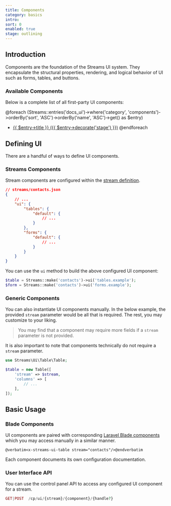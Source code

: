 ```yaml
---
title: Components
category: basics
intro:
sort: 0
enabled: true
stage: outlining
---
```


## Introduction

Components are the foundation of the Streams UI system. They encapsulate the structural properties, rendering, and logical behavior of UI such as forms, tables, and buttons.

### Available Components

Below is a complete list of all first-party UI components:

@foreach (Streams::entries('docs_ui')->where('category', 'components')->orderBy('sort', 'ASC')->orderBy('name', 'ASC')->get() as $entry)
 - <a href="{{ $entry->id }}">{{ $entry->title }} ({{ $entry->decorate('stage') }})</a>
@endforeach


## Defining UI

There are a handful of ways to define UI components.
### Streams Components

Stream components are configured within the [stream definition](/docs/core/streams).

```json
// streams/contacts.json
{
    // ...
    "ui": {
        "tables": {
            "default": {
                // ...
            }
        },
        "forms": {
            "default": {
                // ...
            }
        }
    }
}
```

You can use the `ui` method to build the above configured UI component:

```php
$table = Streams::make('contacts')->ui('tables.example');
$form = Streams::make('contacts')->ui('forms.example');
```

### Generic Components

You can also instantiate UI components manually. In the below example, the provided `stream` parameter would be all that is required. The rest, you may customize to your liking.

> You may find that a component may require more fields if a `stream` parameter is not provided.

It is also important to note that components technically do not require a `stream` parameter.

```php
use Streams\Ui\Table\Table;

$table = new Table([
    'stream' => $stream,
    'columns' => [
        // ...
    ],
]);
```


## Basic Usage

### Blade Components

UI components are paired with corresponding [Laravel Blade components](https://laravel.com/docs/blade#components) which you may access manually in a similar manner.

```blade
@verbatim<x-streams-ui-table stream="contacts"/>@endverbatim
```

Each component documents its own configuration documentation.

### User Interface API

You can use the control panel API to access any configured UI component for a stream.

```php
GET|POST  /cp/ui/{stream}/{component}/{handle?}
```
